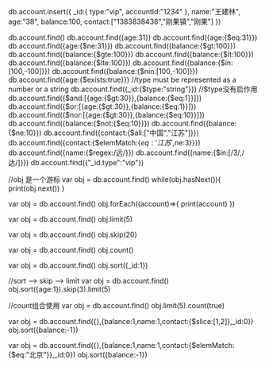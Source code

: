 db.account.insert({
    _id:{
        type:"vip",
        accountId:"1234"
    },
    name:"王建林",
    age:"38",
    balance:100,
    contact:["1383838438","刚果镇","刚果"]
})


db.account.find()
db.account.find({age:31})
db.account.find({age:{$eq:31}})
db.account.find({age:{$ne:31}})
db.account.find({balance:{$gt:100}})
db.account.find({balance:{$gte:100}})
db.account.find({balance:{$lt:100}})
db.account.find({balance:{$lte:100}})
db.account.find({balance:{$in:[100,-100]}})
db.account.find({balance:{$nin:[100,-100]}})
db.account.find({age:{$exists:true}})
//type must be represented as a number or a string
db.account.find({_id:{$type:"string"}}) //$type没有启作用
db.account.find({$and:[{age:{$gt:30}},{balance:{$eq:1}}]})
db.account.find({$or:[{age:{$gt:30}},{balance:{$eq:1}}]})
db.account.find({$nor:[{age:{$gt:30}},{balance:{$eq:10}}]})
db.account.find({balance:{$not:{$eq:10}}})
db.account.find({balance:{$ne:10}})
db.account.find({contact:{$all:["中国","江苏"]}})
db.account.find({contact:{$elemMatch:{$eq:'江苏',$ne:3}}})
db.account.find({name:{$regex:/远/}})
db.account.find({name:{$in:[/3/,/达/]}})
db.account.find({"_id.type":"vip"})


//obj 是一个游标
var obj = db.account.find()
while(obj.hasNext()){
    print(obj.next())
}

var obj = db.account.find()
obj.forEach((account)=>{
    print(account)
})


var obj = db.account.find()
obj.limit(5)

var obj = db.account.find()
obj.skip(20)

var obj = db.account.find()
obj.count()

var obj = db.account.find()
obj.sort({_id:1})

//sort --> skip --> limit
var obj = db.account.find()
obj.sort({age:1}).skip(3).limit(5)

//count组合使用
var obj = db.account.find()
obj.limit(5).count(true)



var obj = db.account.find({},{balance:1,name:1,contact:{$slice:[1,2]},_id:0})
obj.sort({balance:-1})

var obj = db.account.find({},{balance:1,name:1,contact:{$elemMatch:{$eq:"北京"}},_id:0})
obj.sort({balance:-1})

